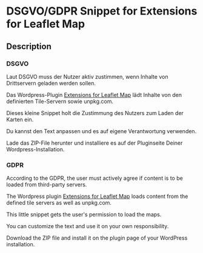<h1>DSGVO/GDPR Snippet for Extensions for Leaflet Map</h1>

<h2>Description</h2>

<h3>DSGVO</h3>

Laut DSGVO muss der Nutzer aktiv zustimmen,
wenn Inhalte von Drittservern geladen werden sollen.

Das Wordpress-Plugin
[Extensions for Leaflet Map](https://de.wordpress.org/plugins/extensions-leaflet-map/)
lädt Inhalte von den definierten Tile-Servern sowie unpkg.com.

Dieses kleine Snippet holt die Zustimmung des Nutzers zum Laden der Karten ein.

Du kannst den Text anpassen und es auf eigene Verantwortung verwenden.

Lade das ZIP-File herunter und installiere es auf der Pluginseite Deiner Wordpress-Installation.

<h3>GDPR</h3>

According to the GDPR, the user must actively agree if content is to be loaded from third-party servers.

The Wordpress plugin
[Extensions for Leaflet Map](https://wordpress.org/plugins/extensions-leaflet-map/)
loads content from the defined tile servers as well as unpkg.com.

This little snippet gets the user's permission to load the maps.

You can customize the text and use it on your own responsibility.

Download the ZIP file and install it on the plugin page of your WordPress installation.
